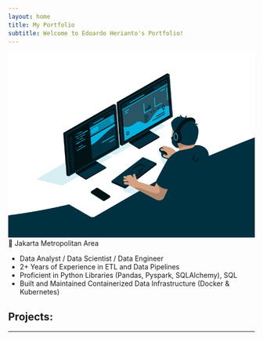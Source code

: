 ```yaml
---
layout: home
title: My Portfolio
subtitle: Welcome to Edoardo Herianto's Portfolio!
---
```


![Crepe](/assets/img/2.gif)
📍 Jakarta Metropolitan Area
- Data Analyst / Data Scientist / Data Engineer
- 2+ Years of Experience in ETL and Data Pipelines
- Proficient in Python Libraries (Pandas, Pyspark, SQLAlchemy), SQL
- Built and Maintained Containerized Data Infrastructure (Docker & Kubernetes)

## Projects:
---
